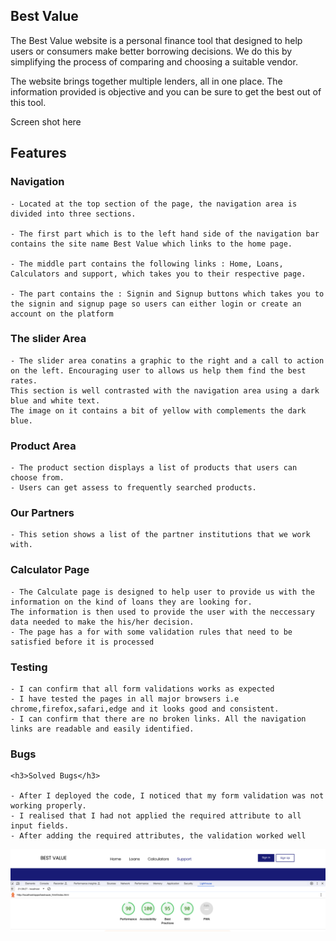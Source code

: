 ## Best Value

The Best Value website is a personal finance tool that designed to help users or consumers make better borrowing decisions.
We do this by simplifying the process of comparing and choosing a suitable vendor.

The website brings together multiple lenders, all in one place. The information provided is objective and you can be sure to get the
best out of this tool.


Screen shot here


## Features

### Navigation

    - Located at the top section of the page, the navigation area is divided into three sections. 

    - The first part which is to the left hand side of the navigation bar contains the site name Best Value which links to the home page. 

    - The middle part contains the following links : Home, Loans, Calculators and support, which takes you to their respective page. 
    
    - The part contains the : Signin and Signup buttons which takes you to the signin and signup page so users can either login or create an account on the platform

### The slider Area

    - The slider area conatins a graphic to the right and a call to action on the left. Encouraging user to allows us help them find the best rates.
    This section is well contrasted with the navigation area using a dark blue and white text.
    The image on it contains a bit of yellow with complements the dark blue.

### Product Area
    - The product section displays a list of products that users can choose from.
    - Users can get assess to frequently searched products.


### Our Partners
    - This setion shows a list of the partner institutions that we work with.


### Calculator Page
    - The Calculate page is designed to help user to provide us with the information on the kind of loans they are looking for.
    The information is then used to provide the user with the neccessary data needed to make the his/her decision.
    - The page has a for with some validation rules that need to be satisfied before it is processed


### Testing
    - I can confirm that all form validations works as expected
    - I have tested the pages in all major browsers i.e chrome,firefox,safari,edge and it looks good and consistent.
    - I can confirm that there are no broken links. All the navigation links are readable and easily identified.

### Bugs

    <h3>Solved Bugs</h3>

    - After I deployed the code, I noticed that my form validation was not working properly.
    - I realised that I had not applied the required attribute to all input fields.
    - After adding the required attributes, the validation worked well


<img src="assets/images/lighthouse-test.png" alt="Lighthouse test results"/>

